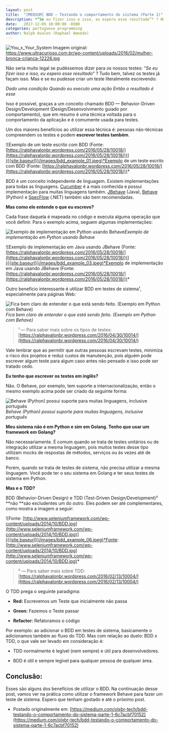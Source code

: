```yaml
---
layout: post
title:  "[MEDIUM] BDD — Testando o comportamento do sistema (Parte 1)"
description: *“Se eu fizer isso e isso, eu espero esse resultado”* ? Não seria muito legal se pudéssemos escrever nossos testes assim?
date:   2017-12-05 10:00:00 -0300
categories: portuguese programming
author: Ralph Avalon (Raphael Amoedo)
---
```


![You_x_Your_System]({{site.baseurl}}/images/you_x_your_system.jpeg)
Imagem original: https://www.ultracurioso.com.br/wp-content/uploads/2016/02/mulher-bronca-crianca-12226.jpg

Não seria muito legal se pudéssemos dizer para os nossos testes: *“Se eu fizer isso e isso, eu espero esse resultado”* ? Tudo bem, talvez os testes já façam isso. Mas e se eu pudesse criar um teste literalmente escrevendo:

*Dado uma condição
Quando eu executo uma ação
Então o resultado é esse*

Isso é possível, graças a um conceito chamado BDD — Behavior-Driven Design/Development (Design/Desenvolvimento guiado por comportamento), que em resumo é uma técnica voltada para o comportamento da aplicação e é comumente usada para testes.

Um dos maiores benefícios ao utilizar essa técnica é: pessoas não-técnicas compreendem os testes e podem **escrever testes também**.

![Exemplo de um teste escrito com BDD (Fonte: [https://ralphavalonbr.wordpress.com/2016/05/28/10018/](https://ralphavalonbr.wordpress.com/2016/05/28/10018/))]({{site.baseurl}}/images/bdd_example_01.jpeg)*Exemplo de um teste escrito com BDD (Fonte: [https://ralphavalonbr.wordpress.com/2016/05/28/10018/](https://ralphavalonbr.wordpress.com/2016/05/28/10018/))*

BDD é um conceito independente de linguagem. Existem implementações para todas as linguagens. [Cucumber](https://cucumber.io/) é a mais conhecida e possui implementação para muitas linguagens também. [JBehave](http://jbehave.org/) (Java), [Behave](https://pythonhosted.org/behave/) (Python) e [SpecFlow](http://specflow.org/) (.NET) também são bem recomendadas.

**Mas como ele entende o que eu escrevo?**

Cada frase daquela é mapeada no código e executa alguma operação que você definir. Para o exemplo acima, seguem algumas implementações:

![Exemplo de implementação em Python usando Behave]({{site.baseurl}}/images/bdd_example_02.jpeg)*Exemplo de implementação em Python usando Behave*

![Exemplo de implementação em Java usando JBehave (Fonte: [https://ralphavalonbr.wordpress.com/2016/05/28/10018/](https://ralphavalonbr.wordpress.com/2016/05/28/10018/))]({{site.baseurl}}/images/bdd_example_03.jpeg)*Exemplo de implementação em Java usando JBehave (Fonte: [https://ralphavalonbr.wordpress.com/2016/05/28/10018/](https://ralphavalonbr.wordpress.com/2016/05/28/10018/))*

Outro benefício interessante é utilizar BDD em testes de sistema¹, especialmente para páginas Web:

![Fica bem claro de entender o que está sendo feito. (Exemplo em Python com Behave)]({{site.baseurl}}/images/bdd_example_04.jpeg)*Fica bem claro de entender o que está sendo feito. (Exemplo em Python com Behave)*
> ¹ — Para saber mais sobre os tipos de testes: [https://ralphavalonbr.wordpress.com/2016/04/30/10014/](https://ralphavalonbr.wordpress.com/2016/04/30/10014/)

Vale lembrar que ao permitir que outras pessoas escrevam testes, minimiza o risco dos projetos e reduz custos de manutenção, pois alguém pode escrever algum teste para algum caso antes não pensado e isso pode ser tratado cedo.

**Eu tenho que escrever os testes em inglês?**

Não. O Behave, por exemplo, tem suporte a internacionalização, então o mesmo exemplo acima pode ser criado da seguinte forma:

![Behave (Python) possui suporte para muitas linguagens, inclusive português]({{site.baseurl}}/images/bdd_example_05.jpeg)*Behave (Python) possui suporte para muitas linguagens, inclusive português*

**Meu sistema não é em Python e sim em Golang. Tenho que usar um framework em Golang?**

Não necessariamente. É comum quando se trata de testes unitários ou de integração utilizar a mesma linguagem, pois muitos testes desse tipo utilizam mocks de respostas de métodos, serviços ou às vezes até de banco.

Porém, quando se trata de testes de sistema, não precisa utilizar a mesma linguagem. Você pode ter o seu sistema em Golang e ter seus testes de sistema em Python.

**Mas e o TDD?**

BDD (Behavior-Driven Design) e TDD (Test-Driven Design/Development)² **não **são excludentes um do outro. Eles podem ser até complementares, como mostra a imagem a seguir:

![Fonte: [http://www.seleniumframework.com/wp-content/uploads/2014/10/BDD.jpg](http://www.seleniumframework.com/wp-content/uploads/2014/10/BDD.jpg)]({{site.baseurl}}/images/bdd_example_06.jpeg)*Fonte: [http://www.seleniumframework.com/wp-content/uploads/2014/10/BDD.jpg](http://www.seleniumframework.com/wp-content/uploads/2014/10/BDD.jpg)*
> ² — Para saber mais sobre TDD: [https://ralphavalonbr.wordpress.com/2016/02/13/10004/](https://ralphavalonbr.wordpress.com/2016/02/13/10004/)

O TDD prega o seguinte paradigma:

* **Red:** Escrevemos um Teste que inicialmente não passa

* **Green:** Fazemos o Teste passar

* **Refactor:** Refatoramos o código

Por exemplo: ao adicionar o BDD em testes de sistema, basicamente o adicionamos também ao fluxo do TDD. Mas com relação ao duelo: BDD x TDD, o que vale ser levado em consideração é:

* TDD normalmente é legível (nem sempre) e útil para desenvolvedores.

* BDD é útil e sempre legível para qualquer pessoa de qualquer área.

## Conclusão:

Esses são alguns dos benefícios de utilizar o BDD. Na continuação desse post, vamos ver na prática como utilizar o framework Behave para fazer um teste de sistema. Espero que tenham gostado e até o próximo post.

- Postado originalmente em: [https://medium.com/olxbr-tech/bdd-testando-o-comportamento-do-sistema-parte-1-6c7acbf70152](https://medium.com/olxbr-tech/bdd-testando-o-comportamento-do-sistema-parte-1-6c7acbf70152)